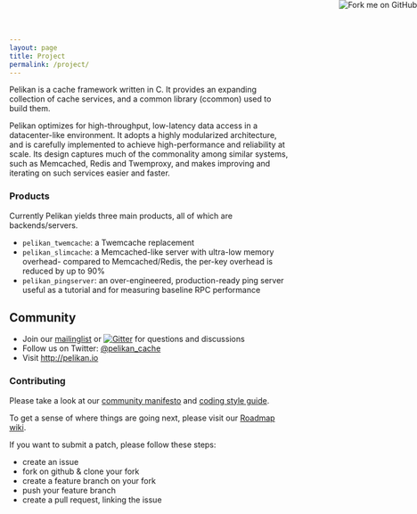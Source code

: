 ```yaml
---
layout: page
title: Project
permalink: /project/
---
```


<a href="https://github.com/twitter/pelikan">
  <img style="position: absolute; top: 0; right: 0; border: 0;" src="https://s3.amazonaws.com/github/ribbons/forkme_right_orange_ff7600.png" alt="Fork me on GitHub">
</a>

Pelikan is a cache framework written in C. It provides an expanding
collection of cache services, and a common library (ccommon) used to build
them.

Pelikan optimizes for high-throughput, low-latency data access in a
datacenter-like environment. It adopts a highly modularized architecture,
and is carefully implemented to achieve high-performance and reliability
at scale. Its design captures much of the commonality among similar
systems, such as Memcached, Redis and Twemproxy, and makes improving and
iterating on such services easier and faster.

### Products

Currently Pelikan yields three main products, all of which are
backends/servers.

* `pelikan_twemcache`: a Twemcache replacement
* `pelikan_slimcache`: a Memcached-like server with ultra-low memory overhead-
  compared to Memcached/Redis, the per-key overhead is reduced by up to 90%
* `pelikan_pingserver`: an over-engineered, production-ready ping server useful
  as a tutorial and for measuring baseline RPC performance


## Community

- Join our [mailinglist](https://groups.google.com/forum/#!forum/pelikan-cache)
  or [![Gitter](https://badges.gitter.im/twitter/pelikan.svg)](https://gitter.im/twitter/pelikan?utm_source=badge&utm_medium=badge&utm_campaign=pr-badge)
  for questions and discussions
- Follow us on Twitter: [@pelikan_cache](https://twitter.com/pelikan_cache)
- Visit <http://pelikan.io>

### Contributing

Please take a look at our [community manifesto](https://github.com/twitter/pelikan/blob/master/docs/manifesto.rst)
and [coding style guide](https://github.com/twitter/pelikan/blob/master/docs/coding_style.rst).

To get a sense of where things are going next, please visit our
[Roadmap wiki](https://github.com/twitter/pelikan/wiki/Roadmap).

If you want to submit a patch, please follow these steps:

* create an issue
* fork on github & clone your fork
* create a feature branch on your fork
* push your feature branch
* create a pull request, linking the issue
